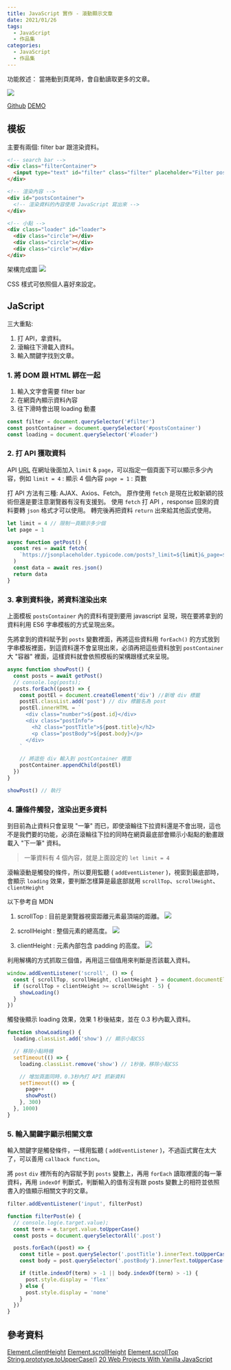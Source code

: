 ```yaml
---
title: JavaScript 實作 - 滾動顯示文章
date: 2021/01/26
tags:
  - JavaScript
  - 作品集
categories:
  - JavaScript
  - 作品集
---
```


功能敘述：
當捲動到頁尾時，會自動讀取更多的文章。

![](https://i.imgur.com/ufC6HbH.png)

[Github](https://github.com/PKTseng/Web-Side-Project/tree/gh-pages/mission26)
[DEMO](https://pktseng.github.io/Web-Side-Project/mission26/index.html)

<!-- more -->

## 模板

主要有兩個: filter bar 跟渲染資料。

```html
<!-- search bar -->
<div class="filterContainer">
  <input type="text" id="filter" class="filter" placeholder="Filter posts" />
</div>

<!-- 渲染內容 -->
<div id="postsContainer">
  <!-- 渲染資料的內容使用 JavaScript 寫出來 -->
</div>

<!-- 小點 -->
<div class="loader" id="loader">
  <div class="circle"></div>
  <div class="circle"></div>
  <div class="circle"></div>
</div>
```

架構完成圖
![](https://i.imgur.com/6pZd8BM.png)

CSS 樣式可依照個人喜好來設定。

## JaScript

三大重點:

1. 打 API，拿資料。
2. 滾輪往下滑載入資料。
3. 輸入關鍵字找到文章。

### 1. 將 DOM 跟 HTML 綁在一起

1. 輸入文字會需要 filter bar
2. 在網頁內顯示資料內容
3. 往下滑時會出現 loading 動畫

```javascript
const filter = document.querySelector('#filter')
const postContainer = document.querySelector('#postsContainer')
const loading = document.querySelector('#loader')
```

### 2. 打 API 獲取資料

API [URL](https://jsonplaceholder.typicode.com/posts?)
在網址後面加入 `limit` & `page`，可以指定一個頁面下可以顯示多少內容，例如
`limit = 4` : 顯示 4 個內容
`page = 1` : 頁數

打 API 方法有三種: AJAX、Axios、Fetch。
原作使用 `fetch` 是現在比較新穎的技術但還是要注意瀏覽器有沒有支援到。
使用 `fetch` 打 API ，response 回來的資料要轉 `json` 格式才可以使用。
轉完後再把資料 `return` 出來給其他函式使用。

```javascript
let limit = 4 // 限制一頁顯示多少個
let page = 1

async function getPost() {
  const res = await fetch(
    `https://jsonplaceholder.typicode.com/posts?_limit=${limit}&_page=${page}`
  )
  const data = await res.json()
  return data
}
```

### 3. 拿到資料後，將資料渲染出來

上面模板 `postsContainer` 內的資料有提到要用 javascript 呈現，現在要將拿到的資料利用 ES6 字串模板的方式呈現出來。

先將拿到的資料賦予到 `posts` 變數裡面，再將這些資料用 `forEach()` 的方式放到字串模板裡面，到這資料還不會呈現出來，必須再把這些資料放到 `postContainer` 大 "容器" 裡面，這樣資料就會依照模板的架構跟樣式來呈現。

```javascript
async function showPost() {
  const posts = await getPost()
  // console.log(posts);
  posts.forEach((post) => {
    const postEl = document.createElement('div') //新增 div 標籤
    postEl.classList.add('post') // div 標籤名為 post
    postEl.innerHTML = `
      <div class="number">${post.id}</div>
      <div class="postInfo">
        <h2 class="postTitle">${post.title}</h2>
        <p class="postBody">${post.body}</p>
      </div>
    `

    // 將這些 div 輸入到 postContainer 裡面
    postContainer.appendChild(postEl)
  })
}

showPost() // 執行
```

### 4. 讓條件觸發，渲染出更多資料

到目前為止資料只會呈現 "一筆" 而已，即使滾輪往下拉資料還是不會出現，這也不是我們要的功能，必須在滾輪往下拉的同時在網頁最底部會顯示小點點的動畫跟載入 "下一筆" 資料。

> 一筆資料有 4 個內容，就是上面設定的 `let limit = 4`

滾輪滾動是觸發的條件，所以要用監聽 ( `addEventListener` )，視窗到最底部時，會顯示 `loading` 效果，要判斷怎樣算是最底部就用 `scrollTop`、`scrollHeight`、`clientHeight`

以下參考自 MDN

1. scrollTop : 目前是瀏覽器視窗距離元素最頂端的距離。
   ![](https://i.imgur.com/bNGxeml.png)

2. scrollHeight : 整個元素的總高度。
   ![](https://i.imgur.com/tDYgWSp.png)

3. clientHeight : 元素內部包含 padding 的高度。
   ![](https://i.imgur.com/SNz8f01.png)

利用解構的方式抓取三個值，再用這三個值用來判斷是否該載入資料。

```javascript
window.addEventListener('scroll', () => {
  const { scrollTop, scrollHeight, clientHeight } = document.documentElement
  if (scrollTop + clientHeight >= scrollHeight - 5) {
    showLoading()
  }
})
```

觸發後顯示 loading 效果，效果 1 秒後結束，並在 0.3 秒內載入資料。

```javascript
function showLoading() {
  loading.classList.add('show') // 顯示小點CSS

  // 移除小點時機
  setTimeout(() => {
    loading.classList.remove('show') // 1秒後，移除小點CSS

    // 增加頁面同時，0.3秒內打 API 抓新資料
    setTimeout(() => {
      page++
      showPost()
    }, 300)
  }, 1000)
}
```

### 5. 輸入關鍵字顯示相關文章

輸入關鍵字是觸發條件，一樣用監聽 ( `addEventListener` )，不過函式實在太大了，可以善用 `callback function`。

將 `post` `div` 裡所有的內容賦予到 `posts` 變數上，再用 `forEach` 讀取裡面的每一筆資料，再用 `indexOf` 判斷式，判斷輸入的值有沒有跟 posts 變數上的相符並依照書入的值顯示相關文字的文章。

```javascript
filter.addEventListener('input', filterPost)

function filterPost(e) {
  // console.log(e.target.value);
  const term = e.target.value.toUpperCase()
  const posts = document.querySelectorAll('.post')

  posts.forEach((post) => {
    const title = post.querySelector('.postTitle').innerText.toUpperCase()
    const body = post.querySelector('.postBody').innerText.toUpperCase()

    if (title.indexOf(term) > -1 || body.indexOf(term) > -1) {
      post.style.display = 'flex'
    } else {
      post.style.display = 'none'
    }
  })
}
```

## 參考資料

[Element.clientHeight](https://developer.mozilla.org/zh-TW/docs/Web/API/Element/clientHeight)
[Element.scrollHeight](https://developer.mozilla.org/zh-TW/docs/Web/API/Element/scrollHeight)
[Element.scrollTop](https://developer.mozilla.org/zh-TW/docs/Web/API/Element/scrollTop)
[String.prototype.toUpperCase()](https://developer.mozilla.org/zh-CN/docs/Web/JavaScript/Reference/Global_Objects/String/toUpperCase)
[20 Web Projects With Vanilla JavaScript](https://www.udemy.com/course/web-projects-with-vanilla-javascript/learn/lecture/17842308#overview)

